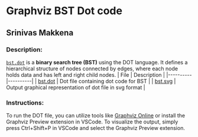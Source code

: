 # Graphviz BST Dot code
## Srinivas Makkena

### Description: 
[`bst.dot`](https://github.com/srinivasmakkena/4883-SoftwareTools-Makkena/blob/main/Assignments/A01/bst.dot) is a <b>binary search tree (BST)</b> using the DOT language. It defines a hierarchical structure of nodes connected by edges, where each node holds data and has left and right child nodes.
| File | Description |
|----------|----------|
|  [bst.dot](https://github.com/srinivasmakkena/4883-SoftwareTools-Makkena/blob/main/Assignments/A05/bst.dot)  |  Dot file containing dot code for BST  |
|  [bst.svg](https://github.com/srinivasmakkena/4883-SoftwareTools-Makkena/blob/main/Assignments/A05/bst.svg)  |  Output graphical representation of dot file in svg format |

### Instructions:
To run the DOT file, you can utilize tools like [Graphviz Online](https://dreampuf.github.io/GraphvizOnline/) or install the Graphviz Preview extension in VSCode. To visualize the output, simply press Ctrl+Shift+P in VSCode and select the Graphviz Preview extension.
